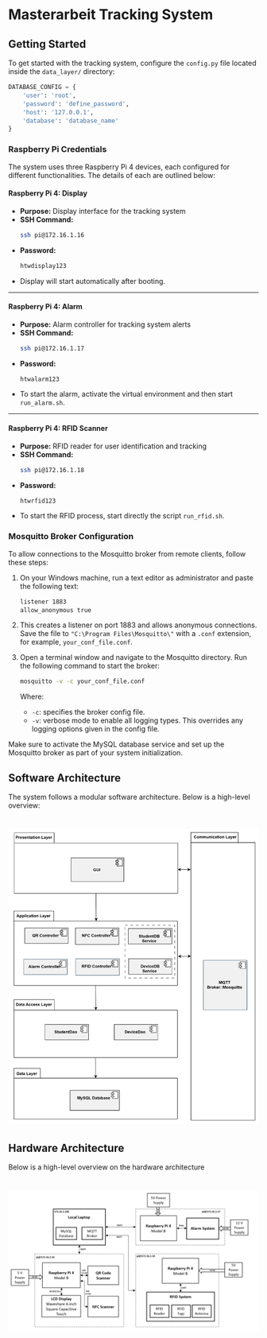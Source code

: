 # Masterarbeit Tracking System

## Getting Started

To get started with the tracking system, configure the `config.py` file located inside the `data_layer/` directory:

```python
DATABASE_CONFIG = {
    'user': 'root',
    'password': 'define_password',
    'host': '127.0.0.1',
    'database': 'database_name'
}
```

### Raspberry Pi Credentials

The system uses three Raspberry Pi 4 devices, each configured for different functionalities. The details of each are outlined below:

#### Raspberry Pi 4: Display

- **Purpose:** Display interface for the tracking system
- **SSH Command:**
  ```bash
  ssh pi@172.16.1.16
  ```
- **Password:** 
  ```bash
  htwdisplay123
  ```
- Display will start automatically after booting.

---

#### Raspberry Pi 4: Alarm

- **Purpose:** Alarm controller for tracking system alerts
- **SSH Command:**
  ```bash
  ssh pi@172.16.1.17
  ```
- **Password:** 
  ```bash
  htwalarm123
  ```
- To start the alarm, activate the virtual environment and then start `run_alarm.sh`.
---

#### Raspberry Pi 4: RFID Scanner

- **Purpose:** RFID reader for user identification and tracking
- **SSH Command:**
  ```bash
  ssh pi@172.16.1.18
  ```
- **Password:** 
  ```bash
  htwrfid123
  ```
- To start the RFID process, start directly the script `run_rfid.sh`.

### Mosquitto Broker Configuration

To allow connections to the Mosquitto broker from remote clients, follow these steps:

1. On your Windows machine, run a text editor as administrator and paste the following text:

    ```bash
    listener 1883
    allow_anonymous true
    ```

2. This creates a listener on port 1883 and allows anonymous connections. Save the file to `"C:\Program Files\Mosquitto\"` with a `.conf` extension, for example, `your_conf_file.conf`.

3. Open a terminal window and navigate to the Mosquitto directory. Run the following command to start the broker:

    ```bash
    mosquitto -v -c your_conf_file.conf
    ```

    Where:

    - `-c`: specifies the broker config file.
    - `-v`: verbose mode to enable all logging types. This overrides any logging options given in the config file.

Make sure to activate the MySQL database service and set up the Mosquitto broker as part of your system initialization.


## Software Architecture

The system follows a modular software architecture. Below is a high-level overview:

<h1 align="center">
  <img src=".github/assets/software_architecture.png" alt="software_architecture" width="800">
  <br>
</h1>


## Hardware Architecture

Below is a high-level overview on the hardware architecture

<h1 align="center">
  <img src=".github/assets/Hardware_Architecture_Communication.png" alt="hardware_architecture" width="800">
  <br>
</h1>
